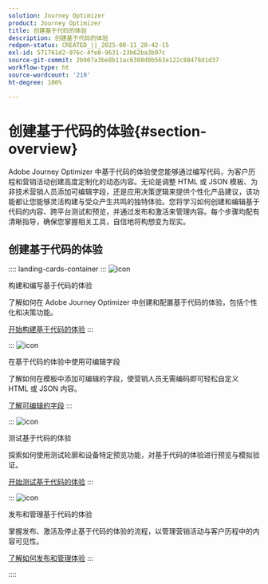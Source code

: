 ```yaml
---
solution: Journey Optimizer
product: Journey Optimizer
title: 创建基于代码的体验
description: 创建基于代码的体验
redpen-status: CREATED_||_2025-08-11_20-42-15
exl-id: 571761d2-976c-4fe0-9631-23b62ba3b97c
source-git-commit: 2b907a3be8b11ac6308d0b563e122c88478d1d37
workflow-type: ht
source-wordcount: '219'
ht-degree: 100%

---
```


# 创建基于代码的体验{#section-overview}

Adobe Journey Optimizer 中基于代码的体验使您能够通过编写代码，为客户历程和营销活动创建高度定制化的动态内容。无论是调整 HTML 或 JSON 模板、为非技术营销人员添加可编辑字段，还是应用决策逻辑来提供个性化产品建议，该功能都让您能够灵活构建与受众产生共鸣的独特体验。您将学习如何创建和编辑基于代码的内容、跨平台测试和预览，并通过发布和激活来管理内容。每个步骤均配有清晰指导，确保您掌握相关工具，自信地将构想变为现实。

## 创建基于代码的体验

:::: landing-cards-container
:::
![icon](https://cdn.experienceleague.adobe.com/icons/code-branch.svg)

构建和编写基于代码的体验

了解如何在 Adobe Journey Optimizer 中创建和配置基于代码的体验，包括个性化和决策功能。

[开始构建基于代码的体验](../using/code-based/create-code-based.md)
:::

:::
![icon](https://cdn.experienceleague.adobe.com/icons/list-check.svg)

在基于代码的体验中使用可编辑字段

了解如何在模板中添加可编辑的字段，使营销人员无需编码即可轻松自定义 HTML 或 JSON 内容。

[了解可编辑的字段](../using/code-based/code-based-form-fields.md)
:::

:::
![icon](https://cdn.experienceleague.adobe.com/icons/gear.svg)

测试基于代码的体验

探索如何使用测试轮廓和设备特定预览功能，对基于代码的体验进行预览与模拟验证。

[开始测试基于代码的体验](../using/code-based/test-code-based.md)
:::

:::
![icon](https://cdn.experienceleague.adobe.com/icons/circle-play.svg)

发布和管理基于代码的体验

掌握发布、激活及停止基于代码的体验的流程，以管理营销活动与客户历程中的内容可见性。

[了解如何发布和管理体验](../using/code-based/publish-code-based.md)
:::

::::
